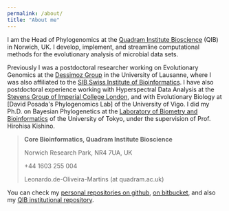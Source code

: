 ```yaml
---
permalink: /about/
title: "About me"
---
```


I am the Head of Phylogenomics at the [Quadram Institute Bioscience](https://quadram.ac.uk/) (QIB) in Norwich, UK. 
I develop, implement, and streamline computational methods for the evolutionary analysis of microbial data sets.


Previously I was a postdoctoral researcher working on Evolutionary Genomics at the [Dessimoz Group](http://lab.dessimoz.org) in the University of Lausanne, 
where I was also affiliated to the [SIB Swiss Institute of Bioinformatics](https://www.isb-sib.ch). 
I have also postdoctoral experience working with Hyperspectral Data Analysis at the [Stevens Group of Imperial College London](http://www.stevensgroup.org), 
and with Evolutionary Biology at [David Posada's Phylogenomics Lab] of the University of Vigo. 
I did my Ph.D. on Bayesian Phylogenetics at the [Laboratory of Biometry and Bioinformatics](https://sites.google.com/a/ut-biomet.org/lbm/home) of the University of Tokyo, 
under the supervision of Prof. Hirohisa Kishino. 


> **Core Bioinformatics, Quadram Institute Bioscience**
>
>  Norwich Research Park, NR4 7UA, UK
>
>  +44 1603 255 004
>  
> Leonardo.de-Oliveira-Martins (at quadram.ac.uk)

You can check my [personal repositories on github](https://github.com/leomrtns), 
[on bitbucket](https://bitbucket.org/leomrtns/), and also 
my [QIB institutional repository](https://github.com/quadram-institute-bioscience).

